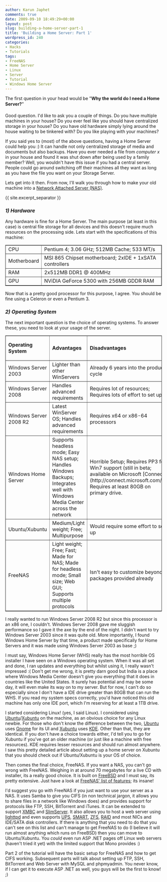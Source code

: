 ```yaml
---
author: Karun Japhet
comments: true
date: 2009-09-10 18:49:29+00:00
layout: post
slug: building-a-home-server-part-1
title: 'Building a Home Server: Part 1'
wordpress_id: 240
categories:
- Hacks
- Tutorials
tags:
- FreeNAS
- Home Server
- Linux
- Server
- Tutorial
- Windows Home Server
---
```


The first question in your head would be "**Why the world do I need a Home Server?**"

Good question. I'd like to ask you a couple of things. Do you have multiple machines in your house? Do you ever feel like you should have centralized storage in your house? Do you have old hardware simply lying around the house waiting to be tinkered with? Do you like playing with your machines?

If you said yes to (most) of the above questions, having a Home Server could help you :) It can handle not only centralized storage of media and documents but also backups. Have you ever needed a file from _computer x_ in your house and found it was shut down after being used by a family member? Well, you wouldn't have this issue if you had a central server. People could go around switching off their machines all they want as long as you have the file you want on your Storage Server.

Lets get into it then. From now, I'll walk you through how to make your old machine into a [Network Attached Server (NAS)](http://en.wikipedia.org/wiki/Network-attached_storage).

{{ site.excerpt_separator }}


### _1) Hardware_


Any hardware is fine for a Home Server. The main purpose (at least in this case) is central file storage for all devices and this doesn't require much resources on the processing side. Lets start with the specifications of this machine:
<table width="436" border="1" >
<tbody >
<tr >

<td width="63" >CPU
</td>

<td width="371" >Pentium 4; 3.06 GHz; 512MB Cache; 533 MT/s
</td>
</tr>
<tr >

<td width="63" >Motherboard
</td>

<td width="371" >MSI 865 Chipset motherboard; 2xIDE + 1xSATA controllers
</td>
</tr>
<tr >

<td width="63" >RAM
</td>

<td width="371" >2x512MB DDR1 @ 400MHz
</td>
</tr>
<tr >

<td width="63" >GPU
</td>

<td width="371" >NViDIA GeForce 5300 with 256MB GDDR RAM
</td>
</tr>
</tbody></table>
Now that is a pretty good processor for this purpose, I agree. You should be fine using a Celeron or even a Pentium 3.


### _2) Operating System_


The next important question is the choice of operating systems. To answer these, you need to look at your usage of the server.
<table width="988" border="1" >
<tbody >
<tr >

<td width="162" >


**Operating System**



</td>

<td width="416" >


**Advantages**



</td>

<td width="408" >


**Disadvantages**



</td>
</tr>
<tr >

<td width="162" >Windows Server 2003
</td>

<td width="416" >Lighter than other WinServers
</td>

<td width="408" >Already 6 years into the product cycle
</td>
</tr>
<tr >

<td width="162" >Windows Server 2008
</td>

<td width="416" >Handles advanced requirements
</td>

<td width="408" >Requires lot of resources; Requires lots of effort to set up
</td>
</tr>
<tr >

<td width="162" >Windows Server 2008 R2
</td>

<td width="416" >Latest WinServer OS; Handles advanced requirements
</td>

<td width="408" >Requires x64 or x86-64 processors
</td>
</tr>
<tr >

<td width="162" >Windows Home Server
</td>

<td width="416" >Supports headless mode; Easy NAS setup; Handles Windows Backups; Integrates well with Windows Media Center across the network
</td>

<td width="408" >Horrible Setup; Requires PP3 for Win7 support (still in beta; available on Microsoft [Connect](http://connect.microsoft.com/)); Requires at least 80GB on primary drive.
</td>
</tr>
<tr >

<td width="162" >Ubuntu/Xubuntu
</td>

<td width="416" >Medium/Light weight; Free; Multipurpose
</td>

<td width="408" >Would require some effort to set up
</td>
</tr>
<tr >

<td width="162" >FreeNAS
</td>

<td width="416" >Light weight; Free; Fast; Made for NAS; Made for headless mode; Small size; Web GUI; Supports multiple protocols
</td>

<td width="408" >Isn't easy to customize beyond packages provided already
</td>
</tr>
</tbody></table>
I really wanted to run Windows Server 2008 R2 but since this processor is an x86 one, I couldn't. Windows Server 2008 gave me sluggish performance so I gave it the axe by the end of the night. I didn't want to try Windows Server 2003 since it was quite old. More importantly, I found Windows Home Server by that time, a product made specifically for Home Servers and it was made using Windows Server 2003 as base ;)

I must say, Windows Home Server (WHS) really has the most horrible OS installer I have seen on a Windows operating system. When it was all set and done, I ran updates and everything but whilst using it, I really wasn't impressed :( Don't get me wrong, it is pretty darn good but India is a place where Windows Media Center doesn't give you everything that it does in countries like the United States. It surely has potential and may be some day, it will even make its way on to my server. But for now, I can't do so especially since I don't have a IDE drive greater than 80GB that can run the WHS. If you read my system specs correctly, you'd have noticed this old machine has only one IDE port, which I'm reserving for at least a 1TB drive.

I started considering Linux! (yes, I said Linux). I considered using [Ubuntu](http://www.ubuntu.com/)/[Xubuntu](http://www.xubuntu.org/) on the machine, as an obvious choice for any Linux newbie. For those who don't know the difference between the two, [Ubuntu](http://www.ubuntu.com/) uses [Gnome](http://en.wikipedia.org/wiki/GNOME) for its UI and [Xubuntu](http://www.xubuntu.org/) uses [KDE](http://en.wikipedia.org/wiki/KDE). Other than that, they are identical. If you don't have a choice towards either, I'd tell you to go for Xubuntu if you've got an older machine (or just like a machine with free resources). KDE requires lesser resources and should run almost anywhere. I saw this pretty detailed article about setting up a home server on Xubuntu that you should check out if Ubuntu/Xubuntu is your OS of choice.

Then comes the final choice, FreeNAS. If you want a NAS, you can't go wrong with FreeNAS. Weighing in at around 70 megabytes for a live CD with installer, its a really good choice. It is built on [FreeBSD](http://www.freebsd.org/) and I must say, its pretty extensive. Just have a look at [FreeNAS' list of features](http://en.wikipedia.org/wiki/FreeNAS#Features); its insane!

I'd suggest you go with FreeNAS if you just want to use your server as a NAS. It uses Samba to give you CIFS (in non technical jargon, it allows you to share files in a network like Windows does) and provides support for protocols like FTP, SSH, BitTorrent and iTunes. It can be extended to support [XMBC](http://en.wikipedia.org/wiki/XBMC) and [SlimServer](http://en.wikipedia.org/wiki/SlimServer). It also allows you to host a web server using [lighttpd](http://www.lighttpd.net/) and even supports [UPS](http://en.wikipedia.org/wiki/Uninterruptible_power_supply), [SMART](http://en.wikipedia.org/wiki/Self-Monitoring,_Analysis,_and_Reporting_Technology), [ZFS](http://en.wikipedia.org/wiki/ZFS), [RAID](http://en.wikipedia.org/wiki/RAID) and most NICs and IDE/SATA disk controllers. If there is anything that you need to do that you can't see on this list and can't manage to get FreeNAS to do (I believe it will run almost anything which runs on FreeBSD) then you can move to Ubuntu/Xubuntu. You _could_ even run ASP .NET pages off Linux web servers (haven't tried it yet) with the limited support that Mono provides :)

Part 2 of the tutorial will have the basic setup for FreeNAS and how to get CIFS working. Subsequent parts will talk about setting up FTP, SSH, BitTorrent and Web Server with MySQL and phpmyadmin. You never know, if I can get it to execute ASP .NET as well, you guys will be the first to know! ;)
